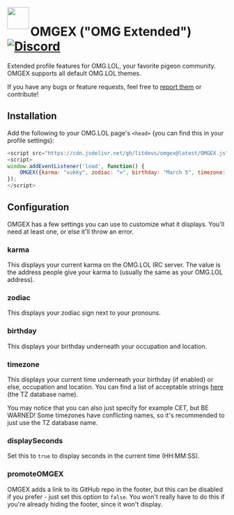 <image src=".github/OMGEX.png" width="50" align="left">

# OMGEX ("OMG Extended") [![Discord](https://img.shields.io/discord/868937321402204220?color=5865f2&label=chat&logo=discord&logoColor=7289da)](https://discord.gg/litdevs)

Extended profile features for OMG.LOL, your favorite pigeon community. OMGEX supports all default OMG.LOL themes. 
    
If you have any bugs or feature requests, feel free to [report them](https://github.com/LITdevs/OMGEX/issues/new/choose) or contribute!

## Installation

Add the following to your OMG.LOL page's `<head>` (you can find this in your profile settings):

```js
<script src="https://cdn.jsdelivr.net/gh/litdevs/omgex@latest/OMGEX.js"></script>
<script>
window.addEventListener('load', function() {
    OMGEX({karma: "vukky", zodiac: "♓", birthday: "March 5", timezone: "Europe/Oslo");
});
</script>
```

## Configuration

OMGEX has a few settings you can use to customize what it displays. You'll need at least one, or else it'll throw an error.

### karma

This displays your current karma on the OMG.LOL IRC server. The value is the address people give your karma to (usually the same as your OMG.LOL address).

### zodiac

This displays your zodiac sign next to your pronouns.

### birthday

This displays your birthday underneath your occupation and location.

### timezone

This displays your current time underneath your birthday (if enabled) or else, occupation and location. You can find a list of acceptable strings [here](https://en.wikipedia.org/wiki/List_of_tz_database_time_zones#List) (the TZ database name). 

You may notice that you can also just specify for example CET, but BE WARNED! Some timezones have conflicting names, so it's recommended to just use the TZ database name.

### displaySeconds

Set this to `true` to display seconds in the current time (HH:MM:SS).
    
### promoteOMGEX

OMGEX adds a link to its GitHub repo in the footer, but this can be disabled if you prefer - just set this option to `false`. You won't really have to do this if you're already hiding the footer, since it won't display.

